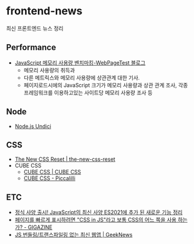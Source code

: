 # frontend-news
최신 프론트엔드 뉴스 정리

## Performance

- [JavaScript 메모리 사용량 벤치마킹-WebPageTest 블로그](https://blog.webpagetest.org/posts/benchmarking-javascript-memory-usage/)
  - 메모리 사용량의 취득과 
  - 다른 메트릭스와 메모리 사용량에 상관관계 대한 기사. 
  - 페이지로드시에의 JavaScript 크기가 메모리 사용량과 상관 관계 조사, 각종 프레임워크를 이용하고있는 사이트당 메모리 사용량 조사 등

## Node

- [Node.js Undici](https://undici.nodejs.org/#/)

## CSS

- [The New CSS Reset | the-new-css-reset](https://elad2412.github.io/the-new-css-reset/)
- CUBE CSS
  - [CUBE CSS | CUBE CSS](https://cube.fyi/)
  - [CUBE CSS - Piccalilli](https://piccalil.li/blog/cube-css/)

## ETC

- [정식 사양 출시! JavaScript의 최신 사양 ES2021에 추가 된 새로운 기능 정리](https://zenn.dev/tonkotsuboy_com/articles/es2021-whats-new)
- [페이지를 빠르게 표시하려면 "CSS in JS"라고 보통 CSS의 어느 쪽을 사용 하는가? - GIGAZINE](https://gigazine.net/news/20210625-css-in-js-performance/)
- [JS 번들링/트랜스파일링 없는 최신 웹앱 | GeekNews](https://news.hada.io/topic?id=4868)
